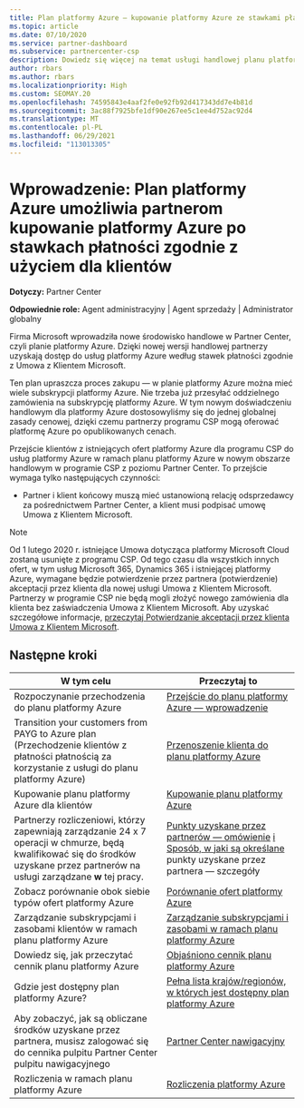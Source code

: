 ```yaml
---
title: Plan platformy Azure — kupowanie platformy Azure ze stawkami płatności zgodnie z użyciem
ms.topic: article
ms.date: 07/10/2020
ms.service: partner-dashboard
ms.subservice: partnercenter-csp
description: Dowiedz się więcej na temat usługi handlowej planu platformy Azure, aby kupić usługi platformy Azure po stawkach płatności zgodnie z użyciem dla klientów. Dowiedz się również o nowych wymaganiach dotyczących zabezpieczeń.
author: rbars
ms.author: rbars
ms.localizationpriority: High
ms.custom: SEOMAY.20
ms.openlocfilehash: 74595843e4aaf2fe0e92fb92d417343dd7e4b81d
ms.sourcegitcommit: 3ac88f7925bfe1df90e267ee5c1ee4d752ac92d4
ms.translationtype: MT
ms.contentlocale: pl-PL
ms.lasthandoff: 06/29/2021
ms.locfileid: "113013305"
---
```

# <a name="introduction-azure-plan-lets-partners-buy-azure-at-pay-as-you-go-rates-for-customers"></a>Wprowadzenie: Plan platformy Azure umożliwia partnerom kupowanie platformy Azure po stawkach płatności zgodnie z użyciem dla klientów

**Dotyczy:** Partner Center

**Odpowiednie role:** Agent administracyjny | Agent sprzedaży | Administrator globalny

Firma Microsoft wprowadziła nowe środowisko handlowe w Partner Center, czyli planie platformy Azure.  Dzięki nowej wersji handlowej partnerzy uzyskają dostęp do usług platformy Azure według stawek płatności zgodnie z Umowa z Klientem Microsoft.

Ten plan upraszcza proces zakupu — w planie platformy Azure można mieć wiele subskrypcji platformy Azure. Nie trzeba już przesyłać oddzielnego zamówienia na subskrypcję platformy Azure. W tym nowym doświadczeniu handlowym dla platformy Azure dostosowyliśmy się do jednej globalnej zasady cenowej, dzięki czemu partnerzy programu CSP mogą oferować platformę Azure po opublikowanych cenach.

Przejście klientów z istniejących ofert platformy Azure dla programu CSP do usług platformy Azure w ramach planu platformy Azure w nowym obszarze handlowym w programie CSP z poziomu Partner Center. To przejście wymaga tylko następujących czynności:

- Partner i klient końcowy muszą mieć ustanowioną relację odsprzedawcy za pośrednictwem Partner Center, a klient musi podpisać umowę Umowa z Klientem Microsoft.

>[!Note]
>Od 1 lutego 2020 r. istniejące Umowa dotycząca platformy Microsoft Cloud zostaną usunięte z programu CSP. Od tego czasu dla wszystkich innych ofert, w tym usług Microsoft 365, Dynamics 365 i istniejącej platformy Azure, wymagane będzie potwierdzenie przez partnera (potwierdzenie) akceptacji przez klienta dla nowej usługi Umowa z Klientem Microsoft. Partnerzy w programie CSP nie będą mogli złożyć nowego zamówienia dla klienta bez zaświadczenia Umowa z Klientem Microsoft. Aby uzyskać szczegółowe informacje, [przeczytaj Potwierdzanie akceptacji przez klienta Umowa z Klientem Microsoft](confirm-customer-agreement.md).


## <a name="next-steps"></a>Następne kroki

|**W tym celu**   |**Przeczytaj to**   |
|------------------|---------------------|
|Rozpoczynanie przechodzenia do planu platformy Azure|[Przejście do planu platformy Azure — wprowadzenie](azure-plan-get-started.md)
|Transition your customers from PAYG to Azure plan (Przechodzenie klientów z płatności płatnością za korzystanie z usługi do planu platformy Azure)|[Przenoszenie klienta do planu platformy Azure](azure-plan-transition.md)|
|Kupowanie planu platformy Azure dla klientów|[Kupowanie planu platformy Azure](purchase-azure-plan.md)|
|Partnerzy rozliczeniowi, którzy zapewniają zarządzanie 24 x 7 operacji w chmurze, będą kwalifikować się do środków uzyskane przez partnerów na usługi zarządzane **w** tej pracy.|[Punkty uzyskane przez partnerów — omówienie](partner-earned-credit.md) [i Sposób, w jaki są określane](partner-earned-credit-explanation.md) punkty uzyskane przez partnera — szczegóły|
|Zobacz porównanie obok siebie typów ofert platformy Azure|[Porównanie ofert platformy Azure](compare-azure-offers.md)|
|Zarządzanie subskrypcjami i zasobami klientów w ramach planu platformy Azure|[Zarządzanie subskrypcjami i zasobami w ramach planu platformy Azure](azure-plan-manage.md)|
|Dowiedz się, jak przeczytać cennik planu platformy Azure   |[Objaśniono cennik planu platformy Azure](azure-plan-price-list.md)|
|Gdzie jest dostępny plan platformy Azure?|[Pełna lista krajów/regionów, w których jest dostępny plan platformy Azure](https://query.prod.cms.rt.microsoft.com/cms/api/am/binary/RE3QN0x)
|Aby zobaczyć, jak są obliczane środków uzyskane przez partnera, musisz zalogować się do cennika pulpitu Partner Center pulpitu nawigacyjnego|[Partner Center nawigacyjny](https://partner.microsoft.com/dashboard/home)|
|Rozliczenia w ramach planu platformy Azure|[Rozliczenia platformy Azure](azure-plan-billing.md)|
